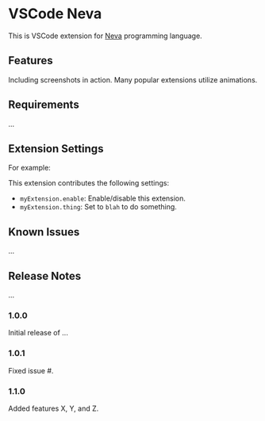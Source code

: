# VSCode Neva

This is VSCode extension for [Neva](https://github.com/nevalang/neva) programming language.

## Features

Including screenshots in action. Many popular extensions utilize animations.

## Requirements

...

## Extension Settings

For example:

This extension contributes the following settings:

- `myExtension.enable`: Enable/disable this extension.
- `myExtension.thing`: Set to `blah` to do something.

## Known Issues

...

## Release Notes

...

### 1.0.0

Initial release of ...

### 1.0.1

Fixed issue #.

### 1.1.0

Added features X, Y, and Z.
